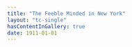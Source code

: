```yaml
---
title: "The Feeble Minded in New York"
layout: "tc-single"
hasContentInGallery: true
date: 1911-01-01
---
```


